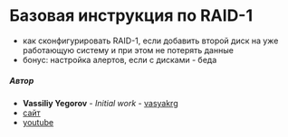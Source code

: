 # Базовая инструкция по RAID-1
  - как сконфигурировать RAID-1, если добавить второй диск на уже работающую систему и при этом не потерять данные
  - бонус: настройка алертов, если с дисками - беда

  ##### Автор
   - **Vassiliy Yegorov** - *Initial work* - [vasyakrg](https://github.com/vasyakrg)
   - [сайт](vk.com/realmanual)
   - [youtube](youtube.com/realmanual)
